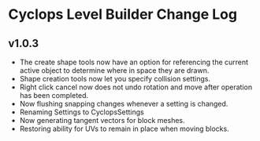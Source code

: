 # Cyclops Level Builder Change Log


## v1.0.3
* The create shape tools now have an option for referencing the current active object to determine where in space they are drawn.
* Shape creation tools now let you specify collision settings.
* Right click cancel now does not undo rotation and move after operation has been completed.
* Now flushing snapping changes whenever a setting is changed.
* Renaming Settings to CyclopsSettings
* Now generating tangent vectors for block meshes.
* Restoring ability for UVs to remain in place when moving blocks.